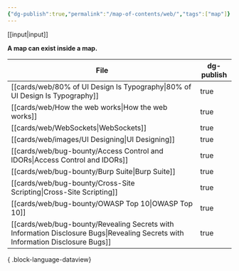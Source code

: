 ```yaml
---
{"dg-publish":true,"permalink":"/map-of-contents/web/","tags":["map"]}
---
```


[[input\|input]]

**A map can exist inside a map.**

| File                                                                                                                               | dg-publish |
| ---------------------------------------------------------------------------------------------------------------------------------- | ---------- |
| [[cards/web/80% of UI Design Is Typography\|80% of UI Design Is Typography]]                                                    | true       |
| [[cards/web/How the web works\|How the web works]]                                                                              | true       |
| [[cards/web/WebSockets\|WebSockets]]                                                                                            | true       |
| [[cards/web/images/UI Designing\|UI Designing]]                                                                                 | true       |
| [[cards/web/bug-bounty/Access Control and IDORs\|Access Control and IDORs]]                                                     | true       |
| [[cards/web/bug-bounty/Burp Suite\|Burp Suite]]                                                                                 | true       |
| [[cards/web/bug-bounty/Cross-Site Scripting\|Cross-Site Scripting]]                                                             | true       |
| [[cards/web/bug-bounty/OWASP Top 10\|OWASP Top 10]]                                                                             | true       |
| [[cards/web/bug-bounty/Revealing Secrets with Information Disclosure Bugs\|Revealing Secrets with Information Disclosure Bugs]] | true       |

{ .block-language-dataview}

